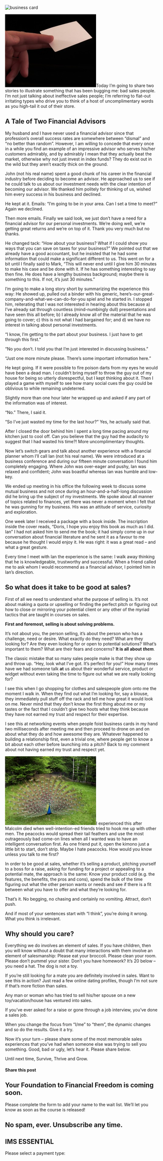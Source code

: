 ![business card](https://yourfinanciallaunchpad.com/wp-content/uploads/elementor/thumbs/business-card-1237833-640x512-qdc6cqrbkvkqbvm1juw1iusf84sbync09asazw9q4o.jpg "business-card-1237833-640×512")

[![business-card-1237833-640x512](attachments/business-card-1237833-640x512-300x240.jpg)](http://yflmainprod.wpengine.com/wp-content/uploads/2015/11/business-card-1237833-640x512.jpg)Today I’m going to share two stories to illustrate something that has been bugging me: bad sales people. I’m not just talking about ineffective sales people; I’m referring to flat-out irritating types who drive you to think of a host of uncomplimentary words as you high-tail it out of their store.

## A Tale of Two Financial Advisors

My husband and I have never used a financial advisor since that profession’s overall success rates are somewhere between “dismal” and “no better than random”. However, I am willing to concede that every once in a while you find an example of an impressive advisor who serves his/her customers admirably, and by admirably I mean that they actually beat the market, otherwise why not just invest in index funds? They do exist out in the wild but they aren’t exactly thick on the ground.

John (not his real name) spent a good chunk of his career in the financial industry before deciding to become an advisor. He approached us to see if he could talk to us about our investment needs with the clear intention of becoming our advisor. We thanked him politely for thinking of us, wished him every success in his business and declined.

He kept at it. Emails: “I’m going to be in your area. Can I set a time to meet?” Again we declined.

Then more emails. Finally we said look, we just don’t have a need for a financial advisor for our personal investments. We’re doing well, we’re getting great returns and we’re on top of it. Thank you very much but no thanks.

He changed tack: “How about your business? What if I could show you ways that you can save on taxes for your business?” We pointed out that we already have a good accountant, but he insisted that he had some information that could make a significant different to us. This went on for a bit until I finally said to Mark, “This will never end until I give him 30 minutes to make his case and be done with it. If he has something interesting to say then fine. He does have a lengthy business background; maybe there is something to this. If not, it’s just 30 minutes.”

I’m going to make a long story short by summarizing the experience this way: He showed up, pulled out a binder with his generic, here’s-our-great-company-and-what-we-can-do-for-you spiel and he started in. I stopped him, reiterating that I was not interested in hearing about this because a) I’ve already sat through countless (mind-numbingly dull) presentations and have seen this all before; b) I already know all of the material that he was going to cover; c) this is not what I had bargained for; and d) we have no interest in talking about personal investments.

“I know, I’m getting to the part about your business. I just have to get through this first.”

“No you don’t. I told you that I’m just interested in discussing business.”

“Just one more minute please. There’s some important information here.”

He kept going. If it were possible to fire poison darts from my eyes he would have been a dead man. I couldn’t bring myself to throw the guy out of my house for being so utterly disrespectful, but I kept thinking about it. Then I played a game with myself to see how many social cues the guy could be oblivious to while remaining undeterred.

Slightly more than one hour later he wrapped up and asked if any part of the information was of interest.

“No.” There, I said it.

“So I’ve just wasted my time for the last hour?” Yes, he actually said that.

After I closed the door behind him I spent a long time pacing around my kitchen just to cool off. Can you believe that the guy had the audacity to suggest that I had wasted his time?! More uncomplimentary thoughts.

Now let’s switch gears and talk about another experience with a financial planner whom I’ll call Ian (not his real name). We were introduced at a business conference and during our fifteen minute conversation I found him completely engaging. Where John was over-eager and pushy, Ian was relaxed and confident; John was boastful whereas Ian was humble and low-key.

We ended up meeting in his office the following week to discuss some mutual business and not once during an hour-and-a-half-long discussion did he bring up the subject of my investments. We spoke about all manner of topics related to finances, yet there was never a moment when I felt that he was gunning for my business. His was an attitude of service, curiosity and exploration.

One week later I received a package with a book inside. The inscription inside the cover reads, “Doris, I hope you enjoy this book as much as I did. Ian” I had not asked him to send me the book; it had simply come up in our conversation about financial literature and he sent it as a favour to me because he thought I would enjoy it. He was right: it was a great read – and what a great gesture.

Every time I meet with Ian the experience is the same: I walk away thinking that he is knowledgeable, trustworthy and successful. When a friend called me to ask whom I would recommend as a financial advisor, I pointed him in Ian’s direction.

## So what does it take to be good at sales?

First of all we need to understand what the purpose of selling is. It’s not about making a quota or upselling or finding the perfect pitch or figuring out how to close or mirroring your potential client or any other of the myriad tactics that are taught in courses on sales.

**First and foremost, selling is about solving problems.**

It’s not about you, the person selling, it’s about the person who has a challenge, need or desire. What exactly do they need? What are they looking for? Are they even looking for or open to potential solutions? What’s important to them? What are their fears and concerns? **It is all about** ***them**.*

The classic mistake that so many sales people make is that they show up and throw up. “Hey, look what I’ve got. It’s perfect for you!” How many times have we had someone talk **at** us about their wonderful service, product or widget without even taking the time to figure out what we are really looking for?

I see this when I go shopping for clothes and salespeople glom onto me the moment I walk in. When they find out what I’m looking for, say a blouse, they immediately pull stuff off the rack and tell me how great it would look on me. Never mind that they don’t know the first thing about me or my tastes or the fact that I couldn’t give two hoots what they think because they have not earned my trust and respect for their expertise.

I see this at networking events when people foist business cards in my hand two milliseconds after meeting me and then proceed to drone on and on about what they do and how awesome they are. Whatever happened to building a relationship first, even a trivial one, where people get to know a bit about each other before launching into a pitch? Back to my comment about not having earned my trust and respect yet.

[![peacock-1407785-639x482](attachments/peacock-1407785-639x482-300x226.jpg)](http://yflmainprod.wpengine.com/wp-content/uploads/2015/11/peacock-1407785-639x482.jpg)I experienced this after Malcolm died when well-intention-ed friends tried to hook me up with other men. The peacocks would spread their tail feathers and use the most outrageously bad come-on lines when all I wanted was to have an intelligent conversation first. As one friend put it, open the kimono just a little bit to start, don’t strip. Maybe I hate peacocks. How would you know unless you talk to me first?

In order to be good at sales, whether it’s selling a product, pitching yourself to a boss for a raise, asking for funding for a project or appealing to a potential mate, the approach is the same: Know your product cold (e.g. the features, the benefits, the pros and cons), spend the bulk of the time figuring out what the other person wants or needs and see if there is a fit between what you have to offer and what they’re looking for.

That’s it. No begging, no chasing and certainly no vomiting. Attract, don’t push.

And if most of your sentences start with “I think”, you’re doing it wrong. What you think is irrelevant.

## Why should you care?

Everything we do involves an element of sales. If you have children, then you will know without a doubt that many interactions with them involve an element of salesmanship: Please eat your broccoli. Please clean your room. Please don’t pummel your sister. Don’t you have homework? It’s 20 below – you need a hat. The dog is not a toy.

If you’re still looking for a mate you are definitely involved in sales. Want to see this in action? Just read a few online dating profiles, though I’m not sure if that’s more fiction than sales.

Any man or woman who has tried to sell his/her spouse on a new toy/vacation/house has ventured into sales.

If you’ve ever asked for a raise or gone through a job interview, you’ve done a sales job.

When you change the focus from “I/me” to “them”, the dynamic changes and so do the results. Give it a try.

Now it’s your turn – please share some of the most memorable sales experiences that you’ve had when someone else was trying to sell you something. Good, bad or ugly, let’s hear it. Please share below.

Until next time, Survive, Thrive and Grow.

#### Share this post

## Your Foundation to Financial Freedom is coming soon.

Please complete the form to add your name to the wait list. We’ll let you know as soon as the course is released!

## No spam, ever. Unsubscribe any time.

## IMS ESSENTIAL

Please select a payment type: